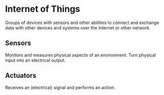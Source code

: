 # Internet of Things

Groups of devices with sensors and other abilities to connect and exchange data
with other devices and systems over the Internet or other network.

## Sensors

Monitors and measures physical aspects of an environment. Turn physical input
into an electrical output.

## Actuators

Receives an (electrical) signal and performs an action.

